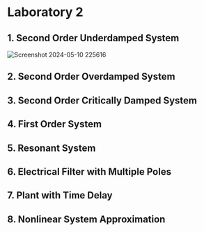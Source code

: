 # Laboratory 2

## 1. Second Order Underdamped System
![Screenshot 2024-05-10 225616](https://github.com/ImangTimang/CSE_StepResponse_MexE_3201_Group11_2024/assets/157549014/eefeb432-c3ac-4427-ba86-9d788101056f)

## 2. Second Order Overdamped System

## 3. Second Order Critically Damped System

## 4. First Order System

## 5. Resonant System

## 6. Electrical Filter with Multiple Poles

## 7. Plant with Time Delay

## 8. Nonlinear System Approximation

